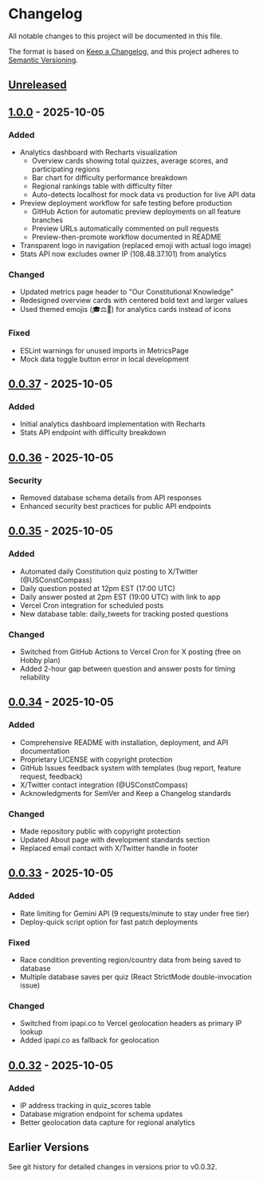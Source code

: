 # Changelog

All notable changes to this project will be documented in this file.

The format is based on [Keep a Changelog](https://keepachangelog.com/en/1.0.0/),
and this project adheres to [Semantic Versioning](https://semver.org/spec/v2.0.0.html).

## [Unreleased]

## [1.0.0] - 2025-10-05

### Added
- Analytics dashboard with Recharts visualization
  - Overview cards showing total quizzes, average scores, and participating regions
  - Bar chart for difficulty performance breakdown
  - Regional rankings table with difficulty filter
  - Auto-detects localhost for mock data vs production for live API data
- Preview deployment workflow for safe testing before production
  - GitHub Action for automatic preview deployments on all feature branches
  - Preview URLs automatically commented on pull requests
  - Preview-then-promote workflow documented in README
- Transparent logo in navigation (replaced emoji with actual logo image)
- Stats API now excludes owner IP (108.48.37.101) from analytics

### Changed
- Updated metrics page header to "Our Constitutional Knowledge"
- Redesigned overview cards with centered bold text and larger values
- Used themed emojis (🎓⚖️🗽) for analytics cards instead of icons

### Fixed
- ESLint warnings for unused imports in MetricsPage
- Mock data toggle button error in local development

## [0.0.37] - 2025-10-05

### Added
- Initial analytics dashboard implementation with Recharts
- Stats API endpoint with difficulty breakdown

## [0.0.36] - 2025-10-05

### Security
- Removed database schema details from API responses
- Enhanced security best practices for public API endpoints

## [0.0.35] - 2025-10-05

### Added
- Automated daily Constitution quiz posting to X/Twitter (@USConstCompass)
- Daily question posted at 12pm EST (17:00 UTC)
- Daily answer posted at 2pm EST (19:00 UTC) with link to app
- Vercel Cron integration for scheduled posts
- New database table: daily_tweets for tracking posted questions

### Changed
- Switched from GitHub Actions to Vercel Cron for X posting (free on Hobby plan)
- Added 2-hour gap between question and answer posts for timing reliability

## [0.0.34] - 2025-10-05

### Added
- Comprehensive README with installation, deployment, and API documentation
- Proprietary LICENSE with copyright protection
- GitHub Issues feedback system with templates (bug report, feature request, feedback)
- X/Twitter contact integration (@USConstCompass)
- Acknowledgments for SemVer and Keep a Changelog standards

### Changed
- Made repository public with copyright protection
- Updated About page with development standards section
- Replaced email contact with X/Twitter handle in footer

## [0.0.33] - 2025-10-05

### Added
- Rate limiting for Gemini API (9 requests/minute to stay under free tier)
- Deploy-quick script option for fast patch deployments

### Fixed
- Race condition preventing region/country data from being saved to database
- Multiple database saves per quiz (React StrictMode double-invocation issue)

### Changed
- Switched from ipapi.co to Vercel geolocation headers as primary IP lookup
- Added ipapi.co as fallback for geolocation

## [0.0.32] - 2025-10-05

### Added
- IP address tracking in quiz_scores table
- Database migration endpoint for schema updates
- Better geolocation data capture for regional analytics

## Earlier Versions

See git history for detailed changes in versions prior to v0.0.32.

[Unreleased]: https://github.com/emckenna/constitution-compass/compare/v1.0.0...HEAD
[1.0.0]: https://github.com/emckenna/constitution-compass/compare/v0.0.37...v1.0.0
[0.0.37]: https://github.com/emckenna/constitution-compass/compare/v0.0.36...v0.0.37
[0.0.36]: https://github.com/emckenna/constitution-compass/compare/v0.0.35...v0.0.36
[0.0.35]: https://github.com/emckenna/constitution-compass/compare/v0.0.34...v0.0.35
[0.0.34]: https://github.com/emckenna/constitution-compass/compare/v0.0.33...v0.0.34
[0.0.33]: https://github.com/emckenna/constitution-compass/compare/v0.0.32...v0.0.33
[0.0.32]: https://github.com/emckenna/constitution-compass/releases/tag/v0.0.32
